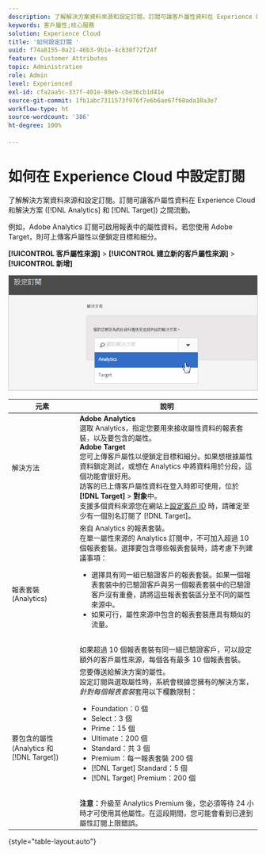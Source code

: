 ```yaml
---
description: 了解解決方案資料來源和設定訂閱。訂閱可讓客戶屬性資料在 Experience Cloud 和解決方案 (Analytics 和 Target) 之間流動。
keywords: 客戶屬性;核心服務
solution: Experience Cloud
title: '如何設定訂閱 '
uuid: f74a8155-0a21-46b3-9b1e-4c838f72f24f
feature: Customer Attributes
topic: Administration
role: Admin
level: Experienced
exl-id: cfa2aa5c-337f-401e-80eb-cbe36cb1d41e
source-git-commit: 1fb1abc7311573f976f7e6b6ae67f60ada10a3e7
workflow-type: ht
source-wordcount: '386'
ht-degree: 100%

---
```


# 如何在 Experience Cloud 中設定訂閱

了解解決方案資料來源和設定訂閱。訂閱可讓客戶屬性資料在 Experience Cloud 和解決方案 ([!DNL Analytics] 和 [!DNL Target]) 之間流動。

例如，Adobe Analytics 訂閱可啟用報表中的屬性資料。若您使用 Adobe Target，則可上傳客戶屬性以便鎖定目標和細分。

**[!UICONTROL 客戶屬性來源]** > **[!UICONTROL 建立新的客戶屬性來源]** > **[!UICONTROL 新增]**

![](assets/configure_subscription_page.png)

| 元素 | 說明 |
|--- |--- |
| 解決方法 | **Adobe Analytics**<br>&#x200B;選取 Analytics，指定您要用來接收屬性資料的報表套裝，以及要包含的屬性。<br>**Adobe Target**<br>&#x200B;您可上傳客戶屬性以便鎖定目標和細分。如果想根據屬性資料鎖定測試，或想在 Analytics 中將資料用於分段，這個功能會很好用。<br>訪客的已上傳客戶屬性資料在登入時即可使用，位於 **[!DNL Target]** > **對象**&#x200B;中。<br>支援多個資料來源您在網站上[設定客戶 ID](core-services.md) 時，請確定至少有一個別名訂閱了 [!DNL Target]。 |
| 報表套裝 (Analytics) | 來自 Analytics 的報表套裝。<br>在單一屬性來源的 Analytics 訂閱中，不可加入超過 10 個報表套裝。選擇要包含哪些報表套裝時，請考慮下列建議事項：<ul><li>選擇具有同一組已驗證客戶的報表套裝。如果一個報表套裝中的已驗證客戶與另一個報表套裝中的已驗證客戶沒有重疊，請將這些報表套裝區分至不同的屬性來源中。</li><li>如果可行，屬性來源中包含的報表套裝應具有類似的流量。</li></ul><br>如果超過 10 個報表套裝有同一組已驗證客戶，可以設定額外的客戶屬性來源，每個各有最多 10 個報表套裝。 |
| 要包含的屬性 (Analytics 和 [!DNL Target]) | 您要傳送給解決方案的屬性。<br>設定訂閱與選取屬性時，系統會根據您擁有的解決方案，_針對每個報表套裝_&#x200B;套用以下欄數限制：<ul><li>Foundation：0 個</li><li>Select：3 個</li><li>Prime：15 個</li><li>Ultimate：200 個</li><li>Standard：共 3 個</li><li>Premium：每一報表套裝 200 個</li><li>[!DNL Target] Standard：5 個</li><li>[!DNL Target] Premium：200 個</li></ul><br>**注意：**&#x200B;升級至 Analytics Premium 後，您必須等待 24 小時才可使用其他屬性。在這段期間，您可能會看到已達到屬性訂閱上限錯誤。 |

{style=&quot;table-layout:auto&quot;}
